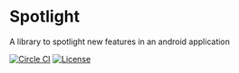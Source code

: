 # Spotlight
A library to spotlight new features in an android application

[![Circle CI](https://circleci.com/gh/ericharlow/Spotlight/tree/master.svg?style=shield&circle-token=1418595ea9f1344032843497b9fd5477d8d62896)](https://circleci.com/gh/ericharlow/Spotlight/tree/master)
[![License](https://img.shields.io/hexpm/l/plug.svg)](https://www.tldrlegal.com/l/apache2)
